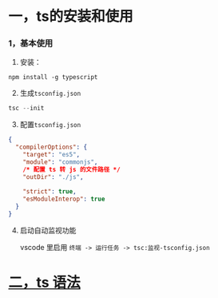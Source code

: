 # 一，ts的安装和使用

### 1，基本使用

1. 安装：

```
npm install -g typescript
```

2. 生成`tsconfig.json`

```js
tsc --init
```

3. 配置`tsconfig.json`

```json
{
  "compilerOptions": {
    "target": "es5",                         
    "module": "commonjs",   
    /* 配置 ts 转 js 的文件路径 */
    "outDir": "./js",                        
   
    "strict": true,                        
    "esModuleInterop": true                   
  }
}

```

4. 启动自动监视功能

   vscode 里启用 `终端 -> 运行任务 -> tsc:监视-tsconfig.json`





# [二，ts 语法](https://www.tslang.cn/docs/handbook/basic-types.html)

